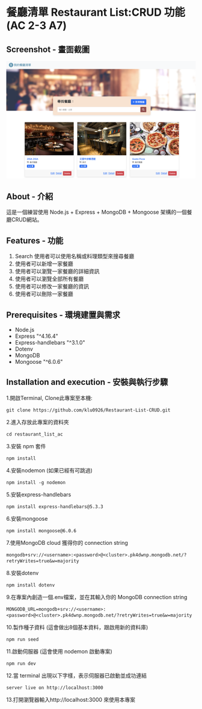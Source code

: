 # 餐廳清單 Restaurant List:CRUD 功能  (AC 2-3 A7)


## Screenshot - 畫面截圖
![screenshot](public/images/screenshot.png)


## About - 介紹
這是一個練習使用 Node.js + Express + MongoDB + Mongoose 架構的一個餐廳CRUD網站。

## Features - 功能

1. Search 使用者可以使用名稱或料理類型來搜尋餐廳
2. 使用者可以新增一家餐廳
3. 使用者可以瀏覽一家餐廳的詳細資訊
4. 使用者可以瀏覽全部所有餐廳
5. 使用者可以修改一家餐廳的資訊
6. 使用者可以刪除一家餐廳

## Prerequisites - 環境建置與需求

* Node.js
* Express "^4.16.4"
* Express-handlebars "^3.1.0"
* Dotenv
* MongoDB
* Mongoose "^6.0.6"

## Installation and execution - 安裝與執行步驟

1.開啟Terminal, Clone此專案至本機:
```
git clone https://github.com/klu0926/Restaurant-List-CRUD.git
```

2.進入存放此專案的資料夾
```
cd restaurant_list_ac
```

3.安裝 npm 套件
```
npm install
```

4.安裝nodemon (如果已經有可跳過)
```
npm install -g nodemon
```

5.安裝express-handlebars
```
npm install express-handlebars@5.3.3
```

6.安裝mongoose
```
npm install mongoose@6.0.6

```

7.使用MongoDB cloud 獲得你的 connection string
```
mongodb+srv://<username>:<password>@<cluster>.pk4dwnp.mongodb.net/?retryWrites=true&w=majority
```

8.安裝dotenv
```
npm install dotenv
```

9.在專案內創造一個.env檔案，並在其輸入你的 MongoDB connection string
```
MONGODB_URL=mongodb+srv://<username>:<password>@<cluster>.pk4dwnp.mongodb.net/?retryWrites=true&w=majority
```

10.製作種子資料 (這會做出8個基本資料，跟啟用新的資料庫)
```
npm run seed
```

11.啟動伺服器 (這會使用 nodemon 啟動專案)
```
npm run dev 
```

12.當 terminal 出現以下字樣，表示伺服器已啟動並成功連結
```
server live on http://localhost:3000
```

13.打開瀏覽器輸入http://localhost:3000 來使用本專案